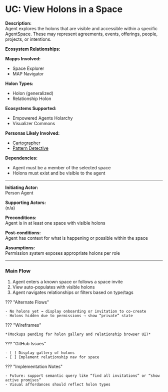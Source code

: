 # UC: View Holons in a Space

**Description:**  
Agent explores the holons that are visible and accessible within a specific AgentSpace. These may represent agreements, events, offerings, people, projects, or intentions.

**Ecosystem Relationships:**

**Mapps Involved:**
- Space Explorer
- MAP Navigator

**Holon Types:**
- Holon (generalized)
- Relationship Holon

**Ecosystems Supported:**
- Empowered Agents Holarchy
- Visualizer Commons

**Personas Likely Involved:**
- [Cartographer](/personas/cartographer.md)
- [Pattern Detective](/personas/pattern-detective.md)

**Dependencies:**
- Agent must be a member of the selected space
- Holons must exist and be visible to the agent

---

**Initiating Actor:**  
Person Agent

**Supporting Actors:**  
(n/a)

**Preconditions:**  
Agent is in at least one space with visible holons

**Post-conditions:**  
Agent has context for what is happening or possible within the space

**Assumptions:**  
Permission system exposes appropriate holons per role

---

### Main Flow

1. Agent enters a known space or follows a space invite
2. View auto-populates with visible holons
3. Agent navigates relationships or filters based on type/tags

??? "Alternate Flows"

    - No holons yet → display onboarding or invitation to co-create
    - Holons hidden due to permissions → show “private” state

??? "Wireframes"

    *(Mockups pending for holon gallery and relationship browser UI)*

??? "GitHub Issues"

    - [ ] Display gallery of holons
    - [ ] Implement relationship nav for space

??? "Implementation Notes"

    - Future: support semantic query like “find all invitations” or “show active promises”
    - Visual affordances should reflect holon types
